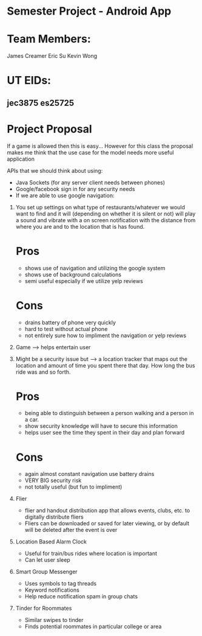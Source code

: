Semester Project - Android App
==============================

Team Members:
=============
James Creamer
Eric Su
Kevin Wong

UT EIDs:
========
jec3875
es25725
-------


Project Proposal
================

If a game is allowed then this is easy...
However for this class the proposal makes me
think that the use case for the model needs
more useful application

APIs that we should think about using:
- Java Sockets (for any server client needs between phones)
- Google/facebook sign in for any security needs
- If we are able to use google navigation:

1)	You set up settings on what type of restaurants/whatever we would want to find
	and it will (depending on whether it is silent or not) will play a sound and vibrate
	with a on screen notification with the distance from where you are and to the location that is has found.
	
	Pros
	====
	- shows use of navigation and utilizing the google system
	- shows use of background calculations
	- semi useful especially if we utilize yelp reviews
	
	Cons
	====
	- drains battery of phone very quickly
	- hard to test without actual phone
	- not entirely sure how to impliment the navigation or yelp reviews
	
	
2)	Game --> helps entertain user

3)	Might be a security issue but --> a location tracker that maps out the location and
	amount of time you spent there that day. How long the bus ride was and so forth.
	
	Pros
	====
	- being able to distinguish between a person walking and a person in a car.
	- show security knowledge will have to secure this information
	- helps user see the time they spent in their day and plan forward
	
	Cons
	====
	- again almost constant navigation use battery drains
	- VERY BIG security risk
	- not totally useful (but fun to impliment)
	


4) Flier 
	- flier and handout distribution app that allows events, clubs, etc. to digitally distribute fliers 
	- Fliers can be downloaded or saved for later viewing, or by default will be deleted after the event is over


5) Location Based Alarm Clock
	- Useful for train/bus rides where location is important
	- Can let user sleep

6) Smart Group Messenger
	- Uses symbols to tag threads
	- Keyword notifications
	- Help reduce notification spam in group chats

7) Tinder for Roommates
	- Similar swipes to tinder
	- Finds potential roommates in particular college or area


